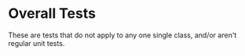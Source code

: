 # Overall Tests

These are tests that do not apply to any one single class, and/or aren't regular unit tests.
